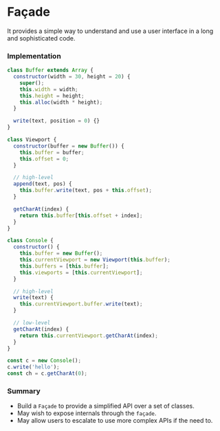 # Façade

It provides a simple way to understand and use a user interface in a long and sophisticated code.

### Implementation

```javascript
class Buffer extends Array {
  constructor(width = 30, height = 20) {
    super();
    this.width = width;
    this.height = height;
    this.alloc(width * height);
  }

  write(text, position = 0) {}
}

class Viewport {
  constructor(buffer = new Buffer()) {
    this.buffer = buffer;
    this.offset = 0;
  }

  // high-level
  append(text, pos) {
    this.buffer.write(text, pos + this.offset);
  }

  getCharAt(index) {
    return this.buffer[this.offset + index];
  }
}

class Console {
  constructor() {
    this.buffer = new Buffer();
    this.currentViewport = new Viewport(this.buffer);
    this.buffers = [this.buffer];
    this.viewports = [this.currentViewport];
  }

  // high-level
  write(text) {
    this.currentViewport.buffer.write(text);
  }

  // low-level
  getCharAt(index) {
    return this.currentViewport.getCharAt(index);
  }
}

const c = new Console();
c.write('hello');
const ch = c.getCharAt(0);
```

### Summary

- Build a `Façade` to provide a simplified API over a set of classes.
- May wish to expose internals through the `façade`.
- May allow users to escalate to use more complex APIs if the need to.
